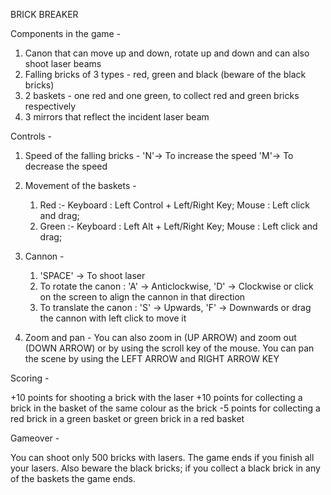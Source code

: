 BRICK BREAKER

Components in the game - 
1. Canon that can move up and down, rotate up and down and can also shoot laser beams
2. Falling bricks of 3 types - red, green and black (beware of the black bricks)
3. 2 baskets - one red and one green, to collect red and green bricks respectively 
4. 3 mirrors that reflect the incident laser beam

Controls - 

1. Speed of the falling bricks - 
	'N'-> To increase the speed
	'M'-> To decrease the speed

2. Movement of the baskets - 
	1) Red :-
		Keyboard : Left Control + Left/Right Key;
		Mouse : Left click and drag;
	2) Green :-
		Keyboard : Left Alt + Left/Right Key;
		Mouse : Left click and drag;

3. Cannon -
	1) 'SPACE' -> To shoot laser
	2) To rotate the canon : 'A' -> Anticlockwise, 'D' -> Clockwise or click on the screen to align 							the cannon in that direction
	3) To translate the canon : 'S' -> Upwards, 'F' -> Downwards or drag the cannon with left click 							to move it

4. Zoom and pan -
	You can also zoom in (UP ARROW) and zoom out (DOWN ARROW) or by using the scroll key of the mouse. You can pan the scene by using the LEFT ARROW and RIGHT ARROW KEY

Scoring - 

+10 points for shooting a brick with the laser
+10 points for collecting a brick in the basket of the same colour as the brick
-5 points for collecting a red brick in a green basket or green brick in a red basket


Gameover -

You can shoot only 500 bricks with lasers. The game ends if you finish all your lasers. Also beware the black bricks; if you collect a black brick in any of the baskets the game ends.